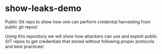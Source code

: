 # show-leaks-demo
Public Git repo to show how one can perform credential harvesting from public git repos!

Using this repository we will show how attackers can use and exploit public GIT repos to get credentials that stored without following proper protocols and best practices!

